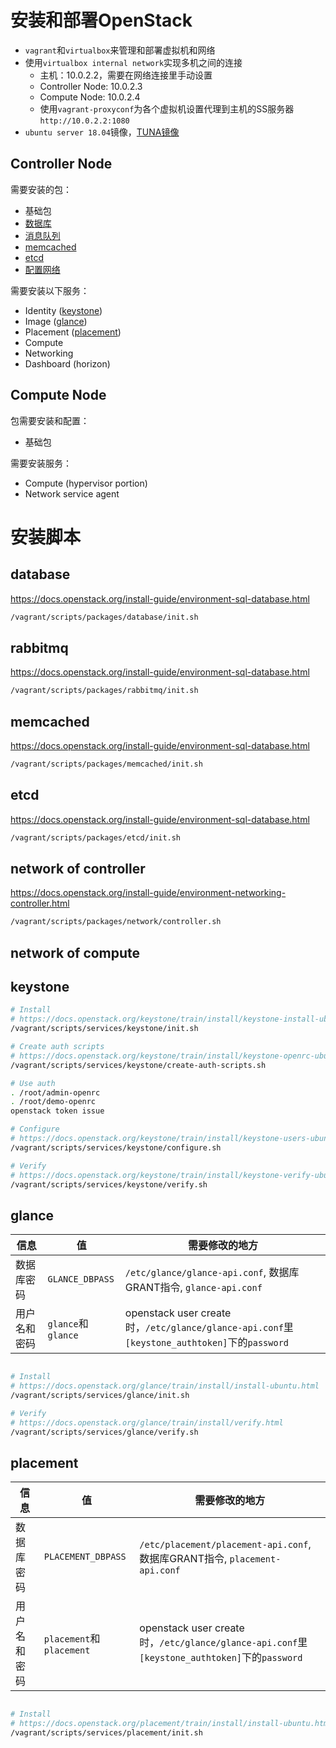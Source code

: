 # 安装和部署OpenStack

- `vagrant`和`virtualbox`来管理和部署虚拟机和网络
- 使用`virtualbox internal network`实现多机之间的连接
  - 主机：10.0.2.2，需要在网络连接里手动设置
  - Controller Node: 10.0.2.3
  - Compute Node: 10.0.2.4
  - 使用`vagrant-proxyconf`为各个虚拟机设置代理到主机的SS服务器`http://10.0.2.2:1080`
- `ubuntu server 18.04`镜像，[TUNA镜像](https://mirrors.tuna.tsinghua.edu.cn/ubuntu-cloud-images/bionic/)

## Controller Node

需要安装的包：
- 基础包
- [数据库](#database)
- [消息队列](#rabbitmq)
- [memcached](#memcached)
- [etcd](#etcd)
- [配置网络](#network-of-controller)

需要安装以下服务：
- Identity ([keystone](#keystone))
- Image ([glance](#glance))
- Placement ([placement](#placement))
- Compute
- Networking
- Dashboard (horizon)

## Compute Node

包需要安装和配置：
- 基础包

需要安装服务：
- Compute (hypervisor portion)
- Network service agent

# 安装脚本

## database

https://docs.openstack.org/install-guide/environment-sql-database.html

```bash
/vagrant/scripts/packages/database/init.sh
```

## rabbitmq

https://docs.openstack.org/install-guide/environment-sql-database.html

```bash
/vagrant/scripts/packages/rabbitmq/init.sh
```

## memcached

https://docs.openstack.org/install-guide/environment-sql-database.html

```bash
/vagrant/scripts/packages/memcached/init.sh
```

## etcd

https://docs.openstack.org/install-guide/environment-sql-database.html


```bash
/vagrant/scripts/packages/etcd/init.sh
```

## network of controller

https://docs.openstack.org/install-guide/environment-networking-controller.html

```bash
/vagrant/scripts/packages/network/controller.sh
```

## network of compute

## keystone

```bash
# Install
# https://docs.openstack.org/keystone/train/install/keystone-install-ubuntu.html
/vagrant/scripts/services/keystone/init.sh

# Create auth scripts
# https://docs.openstack.org/keystone/train/install/keystone-openrc-ubuntu.html
/vagrant/scripts/services/keystone/create-auth-scripts.sh

# Use auth
. /root/admin-openrc
. /root/demo-openrc
openstack token issue

# Configure
# https://docs.openstack.org/keystone/train/install/keystone-users-ubuntu.html
/vagrant/scripts/services/keystone/configure.sh

# Verify
# https://docs.openstack.org/keystone/train/install/keystone-verify-ubuntu.html
/vagrant/scripts/services/keystone/verify.sh

```

## glance


| 信息               | 值                 | 需要修改的地方                                                                               |
| ------------------ | ------------------ | -------------------------------------------------------------------------------------------- |
| 数据库密码         | `GLANCE_DBPASS`    | `/etc/glance/glance-api.conf`, 数据库GRANT指令, `glance-api.conf`                            |
| 用户名和密码 | `glance`和`glance` | openstack user create时，`/etc/glance/glance-api.conf`里`[keystone_authtoken]`下的`password` |

```bash

# Install
# https://docs.openstack.org/glance/train/install/install-ubuntu.html
/vagrant/scripts/services/glance/init.sh

# Verify
# https://docs.openstack.org/glance/train/install/verify.html
/vagrant/scripts/services/glance/verify.sh

```

## placement

| 信息               | 值                 | 需要修改的地方                                                                               |
| ------------------ | ------------------ | -------------------------------------------------------------------------------------------- |
| 数据库密码         | `PLACEMENT_DBPASS`    | `/etc/placement/placement-api.conf`, 数据库GRANT指令, `placement-api.conf`                            |
| 用户名和密码 | `placement`和`placement` | openstack user create时，`/etc/glance/glance-api.conf`里`[keystone_authtoken]`下的`password` |

```bash

# Install
# https://docs.openstack.org/placement/train/install/install-ubuntu.html
/vagrant/scripts/services/placement/init.sh

```